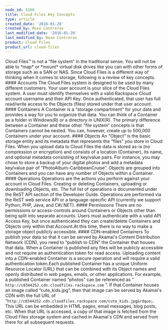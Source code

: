 ```yaml
---
node_id: 5166
title: Cloud Files Key Concepts
type: article
created_date: '2016-01-20'
created_by: Rose Contreras
last_modified_date: '2016-01-20'
last_modified_by: Rose Contreras
product: Cloud Files
product_url: cloud-files
---
```


Cloud Files&trade; is not a &ldquo;file system&rdquo; in the traditional sense. You will
not be able to \*map\* or \*mount\* virtual disk drives like you can
with other forms of storage such as a SAN or NAS. Since Cloud Files is a
different way of thinking when it comes to storage, following is a
review of key concepts. \#\#\#\# Accounts The Cloud Files system is
designed to be used by many different customers. Your user account is
your slice of the Cloud Files system. A user must identify themselves
with a valid Rackspace Cloud account username and their API Key. Once
authenticated, that user has full read/write access to the Objects
(files) stored under that user account. \#\#\#\# Containers A Container
is a &ldquo;storage compartment&rdquo; for your data and provides a way for you to
organize that data. You can think of a Container as a folder in
Windows(R) or a directory in UNIX(R). The primary difference between a
Container and these other &ldquo;file system&rdquo; concepts is that Containers
cannot be nested. You can, however, create up to 500,000 Containers
under your account. \#\#\#\# Objects An &ldquo;Object&rdquo; is the basic storage
entity and its metadata that represents the &ldquo;files&rdquo; you store in Cloud
Files. When you upload data to Cloud Files the data is stored as-is (no
compression or encryption) and consists of a location (Container), its
name, and optional metadata consisting of key/value pairs. For instance,
you may chose to store a backup of your digital photos and add a
metadata key/value pair of &ldquo;PhotoAlbum-CaribbeanCruise&rdquo;. Objects are
grouped into Containers and you can have any number of Objects within a
Container. \#\#\#\# Operations Operations are the actions you perform
against your account in Cloud Files. Creating or deleting Containers,
uploading or downloading Objects, etc. The full list of operations is
documented under the ReST API section of the Developer Guide. Operations
are performed via the ReST web service API or a language-specific API
(currently we support Python, PHP, Java, and C\#/.NET). \#\#\#\#
Permissions There are no permissions or access-controls around
Containers or Objects other than being split into separate accounts.
Users must authenticate with a valid API Access Key, but once
authenticated they can create/delete Containers and Objects only within
that Account.At this time, there is no way to make a storage object
publicly accessible. \#\#\#\# CDN-enabled Containers To publish your
data so that it can be served by Akamai's Content Distribution Network
(CDN), you need to &ldquo;publish to CDN&rdquo; the Container that houses that data.
When a Container is published any files will be publicly accessible and
not require an authentication token for read access. Uploading content
into a CDN-enabled Container is a secure operation and will require a
valid authentication token.Each published Container has a unique Uniform
Resource Locator (URL) that can be combined with its Object names and
openly distributed in web pages, emails, or other applications. For
example, a published Container named &ldquo;photos&rdquo; can be referenced as &ldquo;
`http://c0344252.cdn.cloudfiles.rackspace.com` &rdquo;. If that Container
houses an image called &ldquo;cute\_kids.jpg&rdquo;, then that image can be served
by Akamai's CDN with the full URL of
&ldquo;`http://c0344252.cdn.cloudfiles.rackspace.com/cute_kids.jpg&rdquo;`. This URL
can be embedded in HTML pages, email messages, blog posts, etc. When
that URL is accessed, a copy of that image is fetched from the Cloud
Files storage system and cached in Akamai's CDN and served from there
for all subsequent requests.

